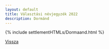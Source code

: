 ```yaml
---
layout: default
title: Választási névjegyzék 2022
description: Dormánd
---
```


{% include settlementHTMLs/Dormaand.html %}

[Vissza](../)